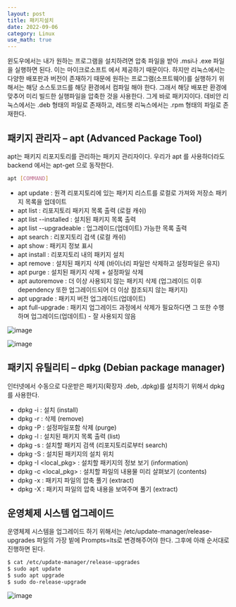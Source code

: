 ```yaml
---
layout: post
title: 패키지설치
date: 2022-09-06
category: Linux
use_math: true
---
```



윈도우에서는 내가 원하는 프로그램을 설치하려면 압축 파일을 받아 .msi나 .exe 파일을 실행하면 된다. 이는 마이크로소프트 에서 제공하기 때문이다. 하지만 리눅스에서는 다양한 배포판과 버전이 존재하기 때문에 원하는 프로그램(소프트웨어)를 실행하기 위해서는 해당 소스토코드를 해당 환경에서 컴파일 해야 한다. 그래서 해당 배포판 환경에 맞추어 미리 빌드한 실행파일을 압축한 것을 사용한다. 그게 바로 패키지이다. 데비안 리눅스에서는 .deb 형태의 파일로 존재하고, 레드헷 리눅스에서는 .rpm 형태의 파일로 존재한다. 

## 패키지 관리자 – apt (Advanced Package Tool)

apt는 패키지 리포지토리를 관리하는 패키지 관리자이다. 우리가 apt 를 사용하더라도 backend 에서는 apt-get 으로 동작한다. 

```bash
apt [COMMAND]
```

- apt update : 원격 리포지토리에 있는 패키지 리스트를 로컬로 가져와 저장소 패키지 목록을 업데이트 
- apt list : 리포지토리 패키지 목록 출력 (로컬 캐쉬)
- apt list --installed : 설치된 패키지 목록 출력
- apt list --upgradeable : 업그레이드(업데이트) 가능한 목록 출력
- apt search <pkgname> : 리포지토리 검색 (로컬 캐쉬)
- apt show <pkgname> : 패키지 정보 표시
- apt install <pkgname> : 리포지토리 내의 패키지 설치
- apt remove <pkgname> : 설치된 패키지 삭제 (바이너리 파일만 삭제하고 설정파일은 유지)
- apt purge : 설치된 패키지 삭제 + 설정파일 삭제
- apt autoremove : 더 이상 사용되지 않는 패키지 삭제 (업그레이드 이후 dependency 또한 업그레이드되어 더 이상 참조되지 않는 패키지)
- apt upgrade : 패키지 버전 업그레이드(업데이트)
- apt full-upgrade : 패키지 업그레이드 과정에서 삭제가 필요하다면 그 또한 수행하며 업그레이드(업데이트) - 잘 사용되지 않음

![image](https://user-images.githubusercontent.com/61526722/188634728-c17e01aa-cb4d-4369-ab88-6be011e3ba9f.png)

![image](https://user-images.githubusercontent.com/61526722/188632486-31465f25-9805-4ca2-ba20-c601bb7ad111.png)


## 패키지 유틸리티 – dpkg (Debian package manager)

인터넷에서 수동으로 다운받은 패키지(확장자 .deb, .dpkg)를 설치하기 위해서 dpkg를 사용한다. 

- dpkg -i <pkg> : 설치 (install)
- dpkg -r <pkg> : 삭제 (remove)
- dpkg -P <pkg> : 설정파일포함 삭제 (purge)
- dpkg -l : 설치된 패키지 목록 출력 (list)
- dpkg -s <pkg> : 설치할 패키지 검색 (리포지토리로부터 search)
- dpkg -S <pkg> : 설치된 패키지의 설치 위치
- dpkg -I <local_pkg> : 설치할 패키지의 정보 보기 (information)
- dpkg -c <local_pkg> : 설치할 파일의 내용물 미리 살펴보기 (contents)
- dpkg -x <pkg> <location> : 패키지 파일의 압축 풀기 (extract)
- dpkg -X <pkg> <location> : 패키지 파일의 압축 내용을 보여주며 풀기 (extract)


## 운영체제 시스템 업그레이드

운영체제 시스템을 업그레이드 하기 위해서는 /etc/update-manager/release-upgrades 파일의 가장 빝에 Prompts=lts로 변경해주어야 한다. 그후에 아래 순서대로 진행하면 된다.  
  
```bash
$ cat /etc/update-manager/release-upgrades 
$ sudo apt update
$ sudo apt upgrade
$ sudo do-release-upgrade
```

![image](https://user-images.githubusercontent.com/61526722/188636600-e701aea4-c07f-49c0-801f-e4dcd10640b4.png)







